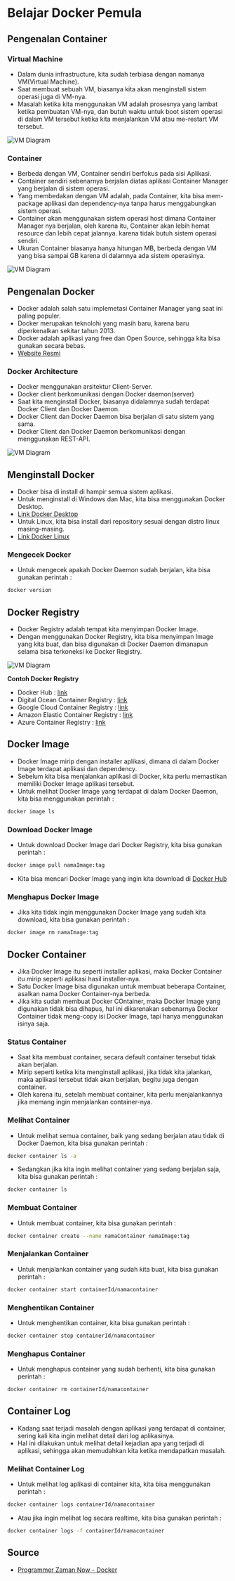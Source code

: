 # Belajar Docker Pemula

## Pengenalan Container

### Virtual Machine

- Dalam dunia infrastructure, kita sudah terbiasa dengan namanya VM(Virtual Machine).
- Saat membuat sebuah VM, biasanya kita akan menginstall sistem operasi juga di VM-nya.
- Masalah ketika kita menggunakan VM adalah prosesnya yang lambat ketika pembuatan VM-nya, dan butuh waktu untuk boot sistem operasi di dalam VM tersebut ketika kita menjalankan VM atau me-restart VM tersebut.

![VM Diagram](/assets/vm_diagram.png)

### Container

- Berbeda dengan VM, Container sendiri berfokus pada sisi Aplikasi.
- Container sendiri sebenarnya berjalan diatas aplikasi Container Manager yang berjalan di sistem operasi.
- Yang membedakan dengan VM adalah, pada Container, kita bisa mem-package aplikasi dan dependency-nya tanpa harus menggabungkan sistem operasi.
- Container akan menggunakan sistem operasi host dimana Container Manager nya berjalan, oleh karena itu, Container akan lebih hemat resource dan lebih cepat jalannya. karena tidak butuh sistem operasi sendiri.
- Ukuran Container biasanya hanya hitungan MB, berbeda dengan VM yang bisa sampai GB karena di dalamnya ada sistem operasinya.

![VM Diagram](/assets/container_diagram.png)

## Pengenalan Docker

- Docker adalah salah satu implemetasi Container Manager yang saat ini paling populer.
- Docker merupakan teknolohi yang masih baru, karena baru diperkenalkan sekitar tahun 2013.
- Docker adalah aplikasi yang free dan Open Source, sehingga kita bisa gunakan secara bebas.
- [Website Resmi](https://www.docker.com/)

### Docker Architecture

- Docker menggunakan arsitektur Client-Server.
- Docker client berkomunikasi dengan Docker daemon(server)
- Saat kita menginstall Docker, biasanya didalamnya sudah terdapat Docker Client dan Docker Daemon.
- Docker Client dan Docker Daemon bisa berjalan di satu sistem yang sama.
- Docker Client dan Docker Daemon berkomunikasi dengan menggunakan REST-API.

![VM Diagram](/assets/docker-arch-diagram.png)

## Menginstall Docker

- Docker bisa di install di hampir semua sistem aplikasi.
- Untuk menginstall di Windows dan Mac, kita bisa menggunakan Docker Desktop.
- [Link Docker Desktop](https://docs.docker.com/get-docker/)
- Untuk Linux, kita bisa install dari repository sesuai dengan distro linux masing-masing.
- [Link Docker Linux](https://docs.docker.com/engine/install/)

### Mengecek Docker

- Untuk mengecek apakah Docker Daemon sudah berjalan, kita bisa gunakan perintah :

```bash
docker version
```

## Docker Registry

- Docker Registry adalah tempat kita menyimpan Docker Image.
- Dengan menggunakan Docker Registry, kita bisa menyimpan Image yang kita buat, dan bisa digunakan di Docker Daemon dimanapun selama bisa terkoneksi ke Docker Registry.

![VM Diagram](/assets/docker-arch-diagram.png)

**Contoh Docker Registry**

- Docker Hub : [link](https://hub.docker.com/)
- Digital Ocean Container Registry : [link](https://www.digitalocean.com/products/container-registry)
- Google Cloud Container Registry : [link](https://cloud.google.com/container-registry)
- Amazon Elastic Container Registry : [link](https://aws.amazon.com/id/ecr)
- Azure Container Registry : [link](https://azure.microsoft.com/en-us/services/container-registry)

## Docker Image

- Docker Image mirip dengan installer aplikasi, dimana di dalam Docker Image terdapat aplikasi dan dependency.
- Sebelum kita bisa menjalankan aplikasi di Docker, kita perlu memastikan memiliki Docker Image aplikasi tersebut.
- Untuk melihat Docker Image yang terdapat di dalam Docker Daemon, kita bisa menggunakan perintah :

```bash
docker image ls
```

### Download Docker Image

- Untuk download Docker Image dari Docker Registry, kita bisa gunakan perintah :

```bash
docker image pull namaImage:tag
```

- Kita bisa mencari Docker Image yang ingin kita download di [Docker Hub](https://hub.docker.com/)

### Menghapus Docker Image

- Jika kita tidak ingin menggunakan Docker Image yang sudah kita download, kita bisa gunakan perintah :

```bash
docker image rm namaImage:tag
```

## Docker Container

- Jika Docker Image itu seperti installer aplikasi, maka Docker Container itu mirip seperti aplikasi hasil installer-nya.
- Satu Docker Image bisa digunakan untuk membuat beberapa Container, asalkan nama Docker Container-nya berbeda.
- Jika kita sudah membuat Docker COntainer, maka Docker Image yang digunakan tidak bisa dihapus, hal ini dikarenakan sebenarnya Docker Container tidak meng-copy isi Docker Image, tapi hanya menggunakan isinya saja.

### Status Container

- Saat kita membuat container, secara default container tersebut tidak akan berjalan.
- Mirip seperti ketika kita menginstall aplikasi, jika tidak kita jalankan, maka aplikasi tersebut tidak akan berjalan, begitu juga dengan container.
- Oleh karena itu, setelah membuat container, kita perlu menjalankannya jika memang ingin menjalankan container-nya.

### Melihat Container

- Untuk melihat semua container, baik yang sedang berjalan atau tidak di Docker Daemon, kita bisa gunakan perintah :

```bash
docker container ls -a
```

- Sedangkan jika kita ingin melihat container yang sedang berjalan saja, kita bisa gunakan perintah :

```bash
docker container ls
```

### Membuat Container

- Untuk membuat container, kita bisa gunakan perintah :

```bash
docker container create --name namaContainer namaImage:tag
```

### Menjalankan Container

- Untuk menjalankan container yang sudah kita buat, kita bisa gunakan perintah :

```bash
docker container start containerId/namacontainer
```

### Menghentikan Container

- Untuk menghentikan container, kita bisa gunakan perintah :

```bash
docker container stop containerId/namacontainer
```

### Menghapus Container

- Untuk menghapus container yang sudah berhenti, kita bisa gunakan perintah :

```bash
docker container rm containerId/namacontainer
```

## Container Log

- Kadang saat terjadi masalah dengan aplikasi yang terdapat di container, sering kali kita ingin melihat detail dari log aplikasinya.
- Hal ini dilakukan untuk melihat detail kejadian apa yang terjadi di aplikasi, sehingga akan memudahkan kita ketika mendapatkan masalah.

### Melihat Container Log

- Untuk melihat log aplikasi di container kita, kita bisa menggunakan perintah : 

```bash
docker container logs containerId/namacontainer
```
- Atau jika ingin melihat log secara realtime, kita bisa gunakan perintah :

```bash
docker container logs -f containerId/namacontainer
```

## Source

- [Programmer Zaman Now - Docker](https://www.youtube.com/watch?v=3_yxVjV88Zk&t=2271s)
